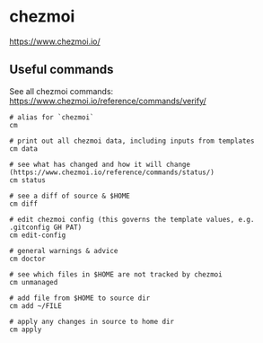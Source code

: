 # chezmoi

<https://www.chezmoi.io/>

## Useful commands

See all chezmoi commands: <https://www.chezmoi.io/reference/commands/verify/>

```shell
# alias for `chezmoi`
cm

# print out all chezmoi data, including inputs from templates
cm data

# see what has changed and how it will change (https://www.chezmoi.io/reference/commands/status/)
cm status

# see a diff of source & $HOME
cm diff

# edit chezmoi config (this governs the template values, e.g. .gitconfig GH PAT)
cm edit-config

# general warnings & advice
cm doctor

# see which files in $HOME are not tracked by chezmoi
cm unmanaged

# add file from $HOME to source dir
cm add ~/FILE

# apply any changes in source to home dir
cm apply
```